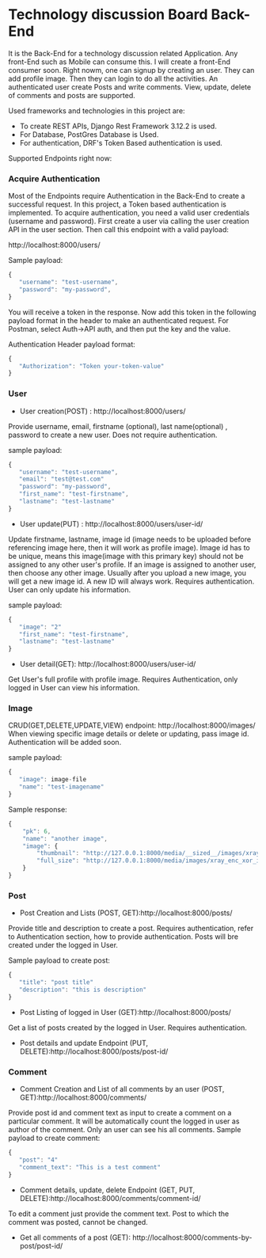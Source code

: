 # Technology discussion Board Back-End
It is the Back-End for a technology discussion related Application. Any front-End such as Mobile can consume this. I will create a front-End consumer soon. Right nowm, one can signup by creating an user. They can add profile image. Then they can login to do all the activities. An authenticated user create Posts and write comments. View, update, delete of comments and posts are supported.

Used frameworks and technologies in this project are: 

- To create REST APIs, Django Rest Framework 3.12.2 is used.
- For Database, PostGres Database is Used.
- For authentication, DRF's Token Based authentication is used.

Supported Endpoints right now:
### Acquire Authentication
Most of the Endpoints require Authentication in the Back-End to create a successful request. In this project, a Token based authentication is implemented.
To acquire authentication, you need a valid user credentials (username and password). First create a user via calling the user creation API in the user section. Then
call this endpoint with a valid payload:

http://localhost:8000/users/

Sample payload: 
```javascript
{
   "username": "test-username",
   "password": "my-password",
}
```
You will receive a token in the response. Now add this token in the following payload format in the header to make an authenticated request. For Postman, select Auth->API auth, and then put the key and the value. 

Authentication Header payload format:
```javascript
{
   "Authorization": "Token your-token-value"
}
```
### User
- User creation(POST) : http://localhost:8000/users/

Provide username, email, firstname (optional), last name(optional) , password to create a new user. Does not require authentication.

sample payload: 
```javascript
{
   "username": "test-username",
   "email": "test@test.com"
   "password": "my-password",
   "first_name": "test-firstname",
   "lastname": "test-lastname"
}
```
- User update(PUT) : http://localhost:8000/users/user-id/

Update firstname, lastname, image id (image needs to be uploaded before referencing image here, then it will work as profile image). Image id has to be unique, means
this image(image with this primary key) should not be assigned to any other user's profile. If an image is assigned to another user, then choose any other image. Usually
after you upload a new image, you will get a new image id. A new ID will always work. Requires authentication. User can only update his information.


sample payload: 
```javascript
{
   "image": "2"
   "first_name": "test-firstname",
   "lastname": "test-lastname"
}
```
- User detail(GET): http://localhost:8000/users/user-id/

Get User's full profile with profile image. Requires Authentication, only logged in User can view his information.

### Image
CRUD(GET,DELETE,UPDATE,VIEW) endpoint: http://localhost:8000/images/
When viewing specific image details or delete or updating, pass image id. Authentication will be added soon.

sample payload: 
```javascript
{
   "image": image-file
   "name": "test-imagename"
}
```

Sample response:
```javascript
{
    "pk": 6,
    "name": "another image",
    "image": {
        "thumbnail": "http://127.0.0.1:8000/media/__sized__/images/xray_enc_xor_image-thumbnail-100x100.png",
        "full_size": "http://127.0.0.1:8000/media/images/xray_enc_xor_image.png"
    }
}
```

### Post

- Post Creation and Lists (POST, GET):http://localhost:8000/posts/

Provide title and description to create a post. Requires authentication, refer to Authentication section, how to provide authentication. Posts will bre created under
the logged in User.

Sample payload to create post: 
```javascript
{
   "title": "post title"
   "description": "this is description"
}
```
- Post Listing of logged in User (GET):http://localhost:8000/posts/

Get a list of posts created by the logged in User. Requires authentication.

- Post details and update Endpoint (PUT, DELETE):http://localhost:8000/posts/post-id/

### Comment
- Comment Creation and List of all comments by an user (POST, GET):http://localhost:8000/comments/

Provide post id and comment text as input to create a comment on a particular comment. It will be automatically count the logged in user as author of the comment. Only an
user can see his all comments.
Sample payload to create comment: 

```javascript
{
   "post": "4"
   "comment_text": "This is a test comment"
}
```
- Comment details, update, delete Endpoint (GET, PUT, DELETE):http://localhost:8000/comments/comment-id/

To edit a comment just provide the comment text. Post to which the comment was posted, cannot be changed.

- Get all comments of a post (GET): http://localhost:8000/comments-by-post/post-id/
